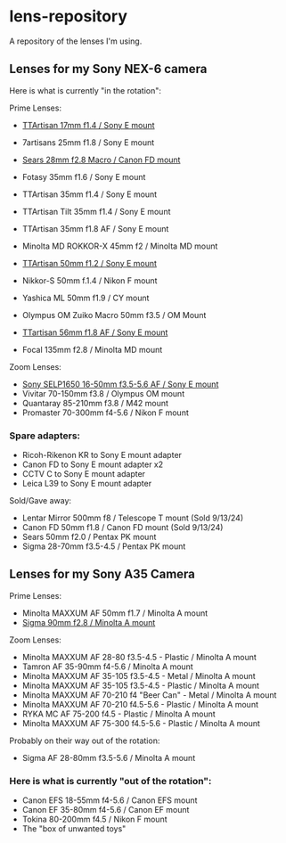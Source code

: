 # lens-repository
A repository of the lenses I'm using.

## Lenses for my Sony NEX-6 camera

Here is what is currently "in the rotation":

Prime Lenses:
* [TTArtisan 17mm f1.4 / Sony E mount](./primes/e-mount/ttartisan17mmf14.md)
* 7artisans 25mm f1.8 / Sony E mount
* [Sears 28mm f2.8 Macro / Canon FD mount](./primes/fd-mount/sears28mmf28.md)
* Fotasy 35mm f1.6 / Sony E mount
* TTArtisan 35mm f1.4 / Sony E mount
* TTArtisan Tilt 35mm f1.4 / Sony E mount
* TTArtisan 35mm f1.8 AF / Sony E mount
* Minolta MD ROKKOR-X 45mm f2 / Minolta MD mount
* [TTArtisan 50mm f1.2 / Sony E mount](./primes/e-mount/ttartisan50mmf12.md)
* Nikkor-S 50mm f.1.4 / Nikon F mount

* Yashica ML 50mm f1.9 / CY mount
* Olympus OM Zuiko Macro 50mm f3.5 / OM Mount
* [TTartisan 56mm f1.8 AF / Sony E mount](./primes/e-mount/ttartisan56mmf18.md)
* Focal 135mm f2.8 / Minolta MD mount

Zoom Lenses:
* [Sony SELP1650 16-50mm f3.5-5.6 AF / Sony E mount](./zooms/e-mount/selp1650.md)
* Vivitar 70-150mm f3.8 / Olympus OM mount
* Quantaray 85-210mm f3.8 / M42 mount
* Promaster 70-300mm f4-5.6 / Nikon F mount

### Spare adapters:
* Ricoh-Rikenon KR to Sony E mount adapter
* Canon FD to Sony E mount adapter x2
* CCTV C to Sony E mount adapter
* Leica L39 to Sony E mount adapter

Sold/Gave away:
* Lentar Mirror 500mm f8 / Telescope T mount (Sold 9/13/24)
* Canon FD 50mm f1.8 / Canon FD mount (Sold 9/13/24)
* Sears 50mm f2.0 / Pentax PK mount
* Sigma 28-70mm f3.5-4.5 / Pentax PK mount

## Lenses for my Sony A35 Camera
Prime Lenses:
* Minolta MAXXUM AF 50mm f1.7 / Minolta A mount 
* [Sigma 90mm f2.8 / Minolta A mount](./primes/a-mount/sigma90mmf28.md)

Zoom Lenses:
* Minolta MAXXUM AF 28-80 f3.5-4.5 - Plastic / Minolta A mount
* Tamron AF 35-90mm f4-5.6 / Minolta A mount
* Minolta MAXXUM AF 35-105 f3.5-4.5 - Metal / Minolta A mount
* Minolta MAXXUM AF 35-105 f3.5-4.5 - Plastic / Minolta A mount
* Minolta MAXXUM AF 70-210 f4 "Beer Can" - Metal / Minolta A mount
* Minolta MAXXUM AF 70-210 f4.5-5.6 - Plastic / Minolta A mount
* RYKA MC AF 75-200 f4.5 - Plastic / Minolta A mount
* Minolta MAXXUM AF 75-300 f4.5-5.6 - Plastic / Minolta A mount
    
Probably on their way out of the rotation:
* Sigma AF 28-80mm f3.5-5.6 / Minolta A mount

### Here is what is currently "out of the rotation":
* Canon EFS 18-55mm f4-5.6 / Canon EFS mount
* Canon EF 35-80mm f4-5.6 / Canon EF mount
* Tokina 80-200mm f4.5 / Nikon F mount
* The "box of unwanted toys"

